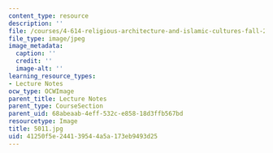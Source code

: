 ```yaml
---
content_type: resource
description: ''
file: /courses/4-614-religious-architecture-and-islamic-cultures-fall-2002/41250f5e244139544a5a173eb9493d25_5011.jpg
file_type: image/jpeg
image_metadata:
  caption: ''
  credit: ''
  image-alt: ''
learning_resource_types:
- Lecture Notes
ocw_type: OCWImage
parent_title: Lecture Notes
parent_type: CourseSection
parent_uid: 68abeaab-4eff-532c-e858-18d3ffb567bd
resourcetype: Image
title: 5011.jpg
uid: 41250f5e-2441-3954-4a5a-173eb9493d25
---
```

